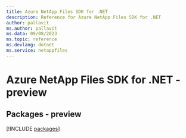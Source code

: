 ```yaml
---
title: Azure NetApp Files SDK for .NET
description: Reference for Azure NetApp Files SDK for .NET
author: pallavit
ms.author: pallavit
ms.data: 09/08/2023
ms.topic: reference
ms.devlang: dotnet
ms.service: netappfiles
---
```

# Azure NetApp Files SDK for .NET - preview
## Packages - preview
[!INCLUDE [packages](netapp-files-index.md)]